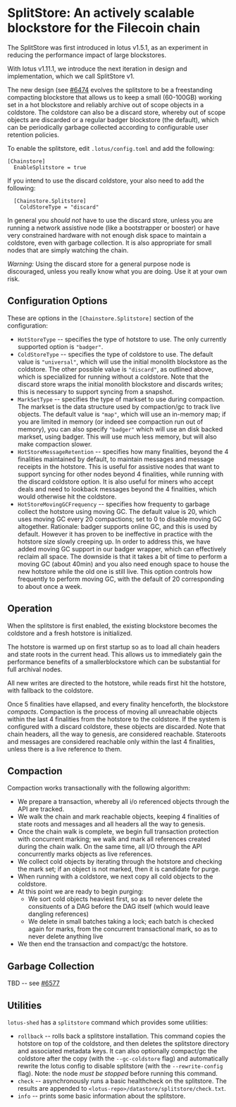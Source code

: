 # SplitStore: An actively scalable blockstore for the Filecoin chain

The SplitStore was first introduced in lotus v1.5.1, as an experiment
in reducing the performance impact of large blockstores.

With lotus v1.11.1, we introduce the next iteration in design and
implementation, which we call SplitStore v1.

The new design (see [#6474](https://github.com/filecoin-project/lotus/pull/6474)
evolves the splitstore to be a freestanding compacting blockstore that
allows us to keep a small (60-100GB) working set in a hot blockstore
and reliably archive out of scope objects in a coldstore.  The
coldstore can also be a discard store, whereby out of scope objects
are discarded or a regular badger blockstore (the default), which can
be periodically garbage collected according to configurable user
retention policies.

To enable the splitstore, edit `.lotus/config.toml` and add the following:
```
[Chainstore]
  EnableSplitstore = true
```

If you intend to use the discard coldstore, your also need to add the following:
```
  [Chainstore.Splitstore]
    ColdStoreType = "discard"
```
In general you _should not_ have to use the discard store, unless you
are running a network assistive node (like a bootstrapper or booster)
or have very constrained hardware with not enough disk space to
maintain a coldstore, even with garbage collection. It is also appropriate
for small nodes that are simply watching the chain.

*Warning:* Using the discard store for a general purpose node is discouraged, unless
you really know what you are doing. Use it at your own risk.

## Configuration Options

These are options in the `[Chainstore.Splitstore]` section of the configuration:

- `HotStoreType` -- specifies the type of hotstore to use.
  The only currently supported option is `"badger"`.
- `ColdStoreType` -- specifies the type of coldstore to use.
  The default value is `"universal"`, which will use the initial monolith blockstore
  as the coldstore.
  The other possible value is `"discard"`, as outlined above, which is specialized for
  running without a coldstore. Note that the discard store wraps the initial monolith
  blockstore and discards writes; this is necessary to support syncing from a snapshot.
- `MarkSetType` -- specifies the type of markset to use during compaction.
  The markset is the data structure used by compaction/gc to track live objects.
  The default value is `"map"`, which will use an in-memory map; if you are limited
  in memory (or indeed see compaction run out of memory), you can also specify
  `"badger"` which will use an disk backed markset, using badger. This will use
  much less memory, but will also make compaction slower.
- `HotStoreMessageRetention` -- specifies how many finalities, beyond the 4
  finalities maintained by default, to maintain messages and message receipts in the
  hotstore. This is useful for assistive nodes that want to support syncing for other
  nodes beyond 4 finalities, while running with the discard coldstore option.
  It is also useful for miners who accept deals and need to lookback messages beyond
  the 4 finalities, which would otherwise hit the coldstore.
- `HotStoreMovingGCFrequency` -- specifies how frequenty to garbage collect the hotstore
  using moving GC.
  The default value is 20, which uses moving GC every 20 compactions; set to 0 to disable moving
  GC altogether.
  Rationale: badger supports online GC, and this is used by default. However it has proven to
  be ineffective in practice with the hotstore size slowly creeping up. In order to address this,
  we have added moving GC support in our badger wrapper, which can effectively reclaim all space.
  The downside is that it takes a bit of time to perform a moving GC (about 40min) and you also
  need enough space to house the new hotstore while the old one is still live.
  This option controls how frequently to perform moving GC, with the default of 20 corresponding
  to about once a week.


## Operation

When the splitstore is first enabled, the existing blockstore becomes
the coldstore and a fresh hotstore is initialized.

The hotstore is warmed up on first startup so as to load all chain
headers and state roots in the current head.  This allows us to
immediately gain the performance benefits of a smallerblockstore which
can be substantial for full archival nodes.

All new writes are directed to the hotstore, while reads first hit the
hotstore, with fallback to the coldstore.

Once 5 finalities have ellapsed, and every finality henceforth, the
blockstore _compacts_.  Compaction is the process of moving all
unreachable objects within the last 4 finalities from the hotstore to
the coldstore. If the system is configured with a discard coldstore,
these objects are discarded. Note that chain headers, all the way to
genesis, are considered reachable. Stateroots and messages are
considered reachable only within the last 4 finalities, unless there
is a live reference to them.

## Compaction

Compaction works transactionally with the following algorithm:
- We prepare a transaction, whereby all i/o referenced objects through the API are tracked.
- We walk the chain and mark reachable objects, keeping 4 finalities of state roots and messages and all headers all the way to genesis.
- Once the chain walk is complete, we begin full transaction protection with concurrent marking; we walk and mark all references created during the chain walk. On the same time, all I/O through the API concurrently marks objects as live references.
- We collect cold objects by iterating through the hotstore and checking the mark set; if an object is not marked, then it is candidate for purge.
- When running with a coldstore, we next copy all cold objects to the coldstore.
- At this point we are ready to begin purging:
  - We sort cold objects heaviest first, so as to never delete the consituents of a DAG before the DAG itself (which would leave dangling references)
  - We delete in small batches taking a lock; each batch is checked again for marks, from the concurrent transactional mark, so as to never delete anything live
- We then end the transaction and compact/gc the hotstore.

## Garbage Collection

TBD -- see [#6577](https://github.com/filecoin-project/lotus/issues/6577)

## Utilities

`lotus-shed` has a `splitstore` command which provides some utilities:

- `rollback` -- rolls back a splitstore installation.
  This command copies the hotstore on top of the coldstore, and then deletes the splitstore
  directory and associated metadata keys.
  It can also optionally compact/gc the coldstore after the copy (with the `--gc-coldstore` flag)
  and automatically rewrite the lotus config to disable splitstore (with the `--rewrite-config` flag).
  Note: the node *must be stopped* before running this command.
- `check` -- asynchronously runs a basic healthcheck on the splitstore.
  The results are appended to `<lotus-repo>/datastore/splitstore/check.txt`.
- `info` -- prints some basic information about the splitstore.
